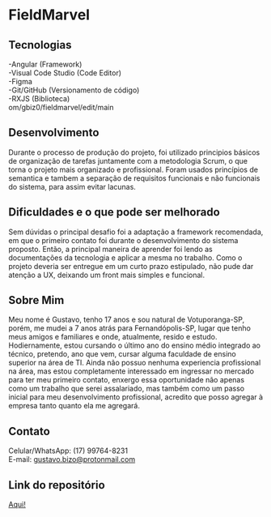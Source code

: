 # FieldMarvel

## Tecnologias
-Angular (Framework)<br>
-Visual Code Studio (Code Editor)<br>
-Figma <br>
-Git/GitHub (Versionamento de código)<br>
-RXJS (Biblioteca)<br>
 om/gbiz0/fieldmarvel/edit/main
## Desenvolvimento
Durante o processo de produção do projeto, foi utilizado principios básicos de organização de tarefas juntamente com a metodologia Scrum, o que torna o projeto mais organizado e profissional. Foram usados princípios de semantica e tambem a separação de requisitos funcionais e não funcionais do sistema, para assim evitar lacunas.

## Dificuldades e o que pode ser melhorado
Sem dúvidas o principal desafio foi a adaptação a framework recomendada, em que o primeiro contato foi durante o desenvolvimento do sistema proposto. Então, a principal maneira de aprender foi lendo as documentações da tecnologia e aplicar a mesma no trabalho.
Como o projeto deveria ser entregue em um curto prazo estipulado, não pude dar atenção a UX, deixando um front mais simples e funcional.

## Sobre Mim
Meu nome é Gustavo, tenho 17 anos e sou natural de Votuporanga-SP, porém, me mudei a 7 anos atrás para Fernandópolis-SP, lugar que tenho meus amigos e familiares e onde, atualmente, resido e estudo. Hodiernamente, estou cursando o último ano do ensino médio integrado ao técnico, pretendo, ano que vem, cursar alguma faculdade de ensino superior na área de TI. Ainda não possuo nenhuma experiencia profissional na área, mas estou completamente interessado em ingressar no mercado para ter meu primeiro contato, enxergo essa oportunidade não apenas como um trabalho que serei assalariado, mas também como um passo inicial para meu desenvolvimento profissional, acredito que posso agregar à empresa tanto quanto ela me agregará.

## Contato
Celular/WhatsApp: (17) 99764-8231<br>
E-mail: gustavo.bizo@protonmail.com

## Link do repositório
<a href="https://github.com/gbiz0/fieldmarvel">Aqui!</a>
